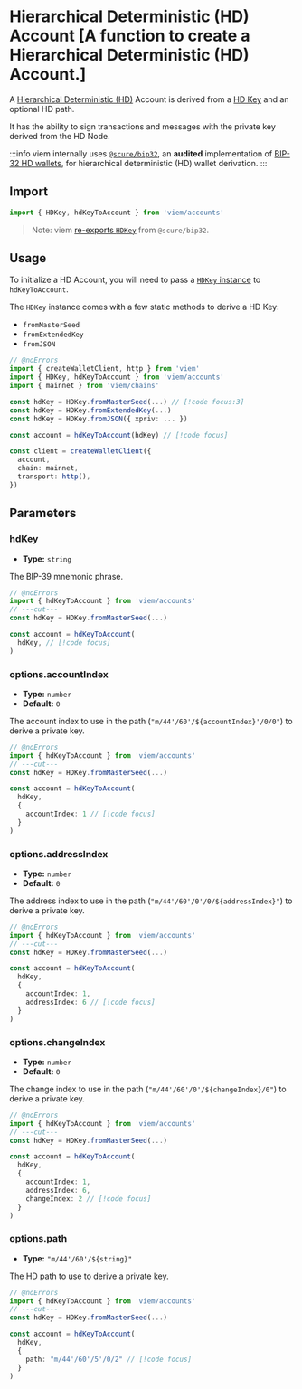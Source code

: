 # Hierarchical Deterministic (HD) Account [A function to create a Hierarchical Deterministic (HD) Account.]

A [Hierarchical Deterministic (HD)](https://github.com/bitcoin/bips/blob/master/bip-0032.mediawiki#abstract) Account is derived from a [HD Key](https://github.com/paulmillr/scure-bip32#usage) and an optional HD path.

It has the ability to sign transactions and messages with the private key derived from the HD Node.

:::info
viem internally uses [`@scure/bip32`](https://github.com/paulmillr/scure-bip32), an **audited** implementation of [BIP-32 HD wallets](https://github.com/bitcoin/bips/blob/master/bip-0032.mediawiki#abstract), for hierarchical deterministic (HD) wallet derivation.
:::

## Import

```ts twoslash
import { HDKey, hdKeyToAccount } from 'viem/accounts'
```

> Note: viem [re-exports `HDKey`](https://github.com/paulmillr/scure-bip32#usage) from `@scure/bip32`.

## Usage

To initialize a HD Account, you will need to pass a [`HDKey` instance](https://github.com/paulmillr/scure-bip32#usage) to `hdKeyToAccount`.

The `HDKey` instance comes with a few static methods to derive a HD Key:

- `fromMasterSeed`
- `fromExtendedKey`
- `fromJSON`

```ts twoslash
// @noErrors
import { createWalletClient, http } from 'viem'
import { HDKey, hdKeyToAccount } from 'viem/accounts'
import { mainnet } from 'viem/chains'

const hdKey = HDKey.fromMasterSeed(...) // [!code focus:3]
const hdKey = HDKey.fromExtendedKey(...)
const hdKey = HDKey.fromJSON({ xpriv: ... })

const account = hdKeyToAccount(hdKey) // [!code focus]

const client = createWalletClient({
  account,
  chain: mainnet,
  transport: http(),
})
```

## Parameters

### hdKey

- **Type:** `string`

The BIP-39 mnemonic phrase.

```ts twoslash
// @noErrors
import { hdKeyToAccount } from 'viem/accounts'
// ---cut---
const hdKey = HDKey.fromMasterSeed(...)

const account = hdKeyToAccount(
  hdKey, // [!code focus]
)
```

### options.accountIndex

- **Type:** `number`
- **Default:** `0`

The account index to use in the path (`"m/44'/60'/${accountIndex}'/0/0"`) to derive a private key.

```ts twoslash
// @noErrors
import { hdKeyToAccount } from 'viem/accounts'
// ---cut---
const hdKey = HDKey.fromMasterSeed(...)

const account = hdKeyToAccount(
  hdKey,
  {
    accountIndex: 1 // [!code focus]
  }
)
```

### options.addressIndex

- **Type:** `number`
- **Default:** `0`

The address index to use in the path (`"m/44'/60'/0'/0/${addressIndex}"`) to derive a private key.

```ts twoslash
// @noErrors
import { hdKeyToAccount } from 'viem/accounts'
// ---cut---
const hdKey = HDKey.fromMasterSeed(...)

const account = hdKeyToAccount(
  hdKey,
  {
    accountIndex: 1,
    addressIndex: 6 // [!code focus]
  }
)
```

### options.changeIndex

- **Type:** `number`
- **Default:** `0`

The change index to use in the path (`"m/44'/60'/0'/${changeIndex}/0"`) to derive a private key.

```ts twoslash
// @noErrors
import { hdKeyToAccount } from 'viem/accounts'
// ---cut---
const hdKey = HDKey.fromMasterSeed(...)

const account = hdKeyToAccount(
  hdKey,
  {
    accountIndex: 1,
    addressIndex: 6,
    changeIndex: 2 // [!code focus]
  }
)
```

### options.path

- **Type:** `"m/44'/60'/${string}"`

The HD path to use to derive a private key.

```ts twoslash
// @noErrors
import { hdKeyToAccount } from 'viem/accounts'
// ---cut---
const hdKey = HDKey.fromMasterSeed(...)

const account = hdKeyToAccount(
  hdKey,
  {
    path: "m/44'/60'/5'/0/2" // [!code focus]
  }
)
```